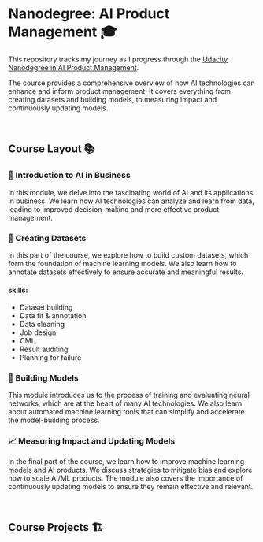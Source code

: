 # Nanodegree: AI Product Management 🎓

This repository tracks my journey as I progress through the [Udacity Nanodegree in AI Product Management](https://www.udacity.com/course/ai-product-manager-nanodegree--nd088). 

The course provides a comprehensive overview of how AI technologies can enhance and inform product management. It covers everything from creating datasets and building models, to measuring impact and continuously updating models.

<br>

## Course Layout 📚 

### 🌟 Introduction to AI in Business

In this module, we delve into the fascinating world of AI and its applications in business. We learn how AI technologies can analyze and learn from data, leading to improved decision-making and more effective product management. 

### 📝 Creating Datasets

In this part of the course, we explore how to build custom datasets, which form the foundation of machine learning models. We also learn how to annotate datasets effectively to ensure accurate and meaningful results.

#### skills:
- Dataset building
- Data fit & annotation
- Data cleaning
- Job design
- CML
- Result auditing
- Planning for failure


### 🧠 Building Models

This module introduces us to the process of training and evaluating neural networks, which are at the heart of many AI technologies. We also learn about automated machine learning tools that can simplify and accelerate the model-building process.

### 📈 Measuring Impact and Updating Models

In the final part of the course, we learn how to improve machine learning models and AI products. We discuss strategies to mitigate bias and explore how to scale AI/ML products. The module also covers the importance of continuously updating models to ensure they remain effective and relevant.

<br>

## Course Projects 🏗️
